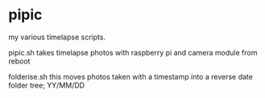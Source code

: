 # pipic
my various timelapse scripts.

pipic.sh
   takes timelapse photos with raspberry pi and camera module from reboot

folderise.sh
   this moves photos taken with a timestamp into a reverse date folder tree; YY/MM/DD
